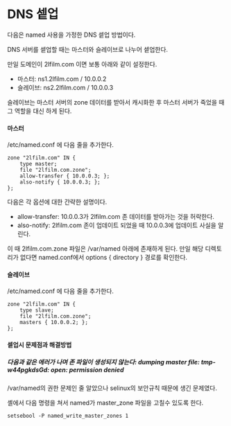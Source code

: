 # DNS 셑업

다음은 named 사용을 가정한 DNS 셑업 방법이다.

DNS 서버를 셑업할 때는 마스터와 슬레이브로 나누어 셑업한다.

만일 도메인이 2lfilm.com 이면 보통 아래와 같이 설정한다.

* 마스터: ns1.2lfilm.com / 10.0.0.2
* 슬레이브: ns2.2lfilm.com / 10.0.0.3

슬레이브는 마스터 서버의 zone 데이터를 받아서 캐시화한 후
마스터 서버가 죽었을 때 그 역할을 대신 하게 된다.

#### 마스터

/etc/named.conf 에 다음 줄을 추가한다.

```
zone "2lfilm.com" IN {
	type master;
	file "2lfilm.com.zone";
	allow-transfer { 10.0.0.3; };
	also-notify { 10.0.0.3; };
};
```

다음은 각 옵션에 대한 간략한 설명이다.

* allow-transfer: 10.0.0.3가 2lfilm.com 존 데이터를 받아가는 것을 허락한다.
* also-notify: 2lfilm.com 존이 업데이트 되었을 때 10.0.0.3에 업데이트 사실을 알린다.

이 때 2lfilm.com.zone 파일은 /var/named 아래에 존재하게 된다.
만일 해당 디렉토리가 없다면 named.conf에서 options { directory } 경로를 확인한다.

#### 슬레이브

/etc/named.conf 에 다음 줄을 추가한다.

```
zone "2lfilm.com" IN {
	type slave;
	file "2lfilm.com.zone";
	masters { 10.0.0.2; };
};
```

#### 셑업시 문제점과 해결방법

##### 다음과 같은 에러가 나며 존 파일이 생성되지 않는다: dumping master file: tmp-w44pgkdsGd: open: permission denied

/var/named의 권한 문제인 줄 알았으나 selinux의 보안규칙 때문에 생긴 문제였다.

셸에서 다음 명령을 쳐서 named가 master_zone 파일을 고칠수 있도록 한다.

```
setsebool -P named_write_master_zones 1
```

